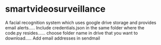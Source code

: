 # smartvideosurveillance
A facial recognition system which uses google drive storage and provides email alerts.....
Include credentials.json in the same folder where the code.py resides......
choose folder name in drive that you want to download.....
Add email addresses in sendmail
